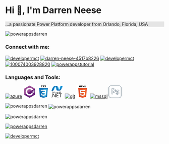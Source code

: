 <h1>Hi 👋, I'm Darren Neese</h1>

<p align="left" style="background-color:#e5e5e5;">...a passionate Power Platform developer from Orlando, Florida, USA</p>

<p align="left"><img src="https://komarev.com/ghpvc/?username=powerappsdarren&label=Profile%20views&color=0e75b6&style=plastic" alt="powerappsdarren" /> </p>

<h3 align="left">Connect with me:</h3>
<p align="left">
    <a href="https://twitter.com/developermct" target="blank"><img align="center" src="https://raw.githubusercontent.com/rahuldkjain/github-profile-readme-generator/master/src/images/icons/Social/twitter.svg" alt="developermct" height="30" width="40" /></a>
    <a href="https://linkedin.com/in/darren-neese-4517b8226" target="blank"><img align="center" src="https://raw.githubusercontent.com/rahuldkjain/github-profile-readme-generator/master/src/images/icons/Social/linked-in-alt.svg" alt="darren-neese-4517b8226" height="30" width="40" /></a>
    <a href="https://stackoverflow.com/users/developermct" target="blank"><img align="center" src="https://raw.githubusercontent.com/rahuldkjain/github-profile-readme-generator/master/src/images/icons/Social/stack-overflow.svg" alt="developermct" height="30" width="40" /></a>
    <a href="https://fb.com/100074003928820" target="blank"><img align="center" src="https://raw.githubusercontent.com/rahuldkjain/github-profile-readme-generator/master/src/images/icons/Social/facebook.svg" alt="100074003928820" height="30" width="40" /></a>
    <a href="https://www.youtube.com/c/powerappstutorial" target="blank"><img align="center" src="https://raw.githubusercontent.com/rahuldkjain/github-profile-readme-generator/master/src/images/icons/Social/youtube.svg" alt="powerappstutorial" height="30" width="40" /></a>
</p>

<h3 align="left">Languages and Tools:</h3>
<p align="left"> 
    <a href="https://azure.microsoft.com/en-us/" target="_blank" rel="noreferrer"><img src="https://www.vectorlogo.zone/logos/microsoft_azure/microsoft_azure-icon.svg" alt="azure" width="40" height="40"/></a>
    <a href="https://www.w3schools.com/cs/" target="_blank" rel="noreferrer"><img src="https://raw.githubusercontent.com/devicons/devicon/master/icons/csharp/csharp-original.svg" alt="csharp" width="40" height="40"/></a>
    <a href="https://www.w3schools.com/css/" target="_blank" rel="noreferrer"><img src="https://raw.githubusercontent.com/devicons/devicon/master/icons/css3/css3-original-wordmark.svg" alt="css3" width="40" height="40"/></a>
    <a href="https://dotnet.microsoft.com/" target="_blank" rel="noreferrer"><img src="https://raw.githubusercontent.com/devicons/devicon/master/icons/dot-net/dot-net-original-wordmark.svg" alt="dotnet" width="40" height="40"/></a>
    <a href="https://git-scm.com/" target="_blank" rel="noreferrer"><img src="https://www.vectorlogo.zone/logos/git-scm/git-scm-icon.svg" alt="git" width="40" height="40"/></a>
    <a href="https://www.w3.org/html/" target="_blank" rel="noreferrer"><img src="https://raw.githubusercontent.com/devicons/devicon/master/icons/html5/html5-original-wordmark.svg" alt="html5" width="40" height="40"/></a>
    <a href="https://www.microsoft.com/en-us/sql-server" target="_blank" rel="noreferrer"><img src="https://www.svgrepo.com/show/303229/microsoft-sql-server-logo.svg" alt="mssql" width="40" height="40"/></a>
    <a href="https://www.photoshop.com/en" target="_blank" rel="noreferrer"><img src="https://raw.githubusercontent.com/devicons/devicon/master/icons/photoshop/photoshop-line.svg" alt="photoshop" width="40" height="40"/> </a>
</p>


<p><img align="left" src="https://github-readme-stats.vercel.app/api/top-langs?username=powerappsdarren&show_icons=true&locale=en&layout=compact" alt="powerappsdarren" /></p>

<p>&nbsp;<img align="center" src="https://github-readme-stats.vercel.app/api?username=powerappsdarren&show_icons=true&locale=en" alt="powerappsdarren" /></p>

<p><img align="center" src="https://github-readme-streak-stats.herokuapp.com/?user=powerappsdarren&" alt="powerappsdarren" /></p>

<p align="left"> <a href="https://github.com/ryo-ma/github-profile-trophy"><img src="https://github-profile-trophy.vercel.app/?username=powerappsdarren" alt="powerappsdarren" /></a> </p>

<p align="left"> <a href="https://twitter.com/developermct" target="blank"><img src="https://img.shields.io/twitter/follow/developermct?logo=twitter&style=plastic" alt="developermct" /></a> </p>